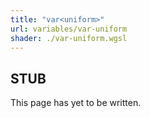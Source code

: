 ```yaml
---
title: "var<uniform>"
url: variables/var-uniform
shader: ./var-uniform.wgsl
---
```


## STUB
This page has yet to be written.

